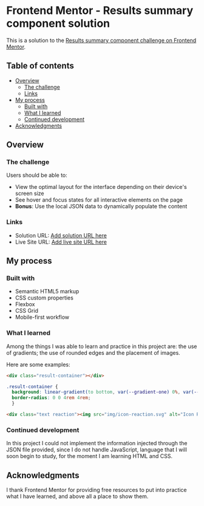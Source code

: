 # Frontend Mentor - Results summary component solution

This is a solution to the [Results summary component challenge on Frontend Mentor](https://www.frontendmentor.io/challenges/results-summary-component-CE_K6s0maV). 

## Table of contents

- [Overview](#overview)
  - [The challenge](#the-challenge)
  - [Links](#links)
- [My process](#my-process)
  - [Built with](#built-with)
  - [What I learned](#what-i-learned)
  - [Continued development](#continued-development)
- [Acknowledgments](#acknowledgments)

## Overview

### The challenge

Users should be able to:

- View the optimal layout for the interface depending on their device's screen size
- See hover and focus states for all interactive elements on the page
- **Bonus**: Use the local JSON data to dynamically populate the content

### Links

- Solution URL: [Add solution URL here](https://github.com/NelPascual/results_summary_component)
- Live Site URL: [Add live site URL here](https://results-summary-component-nelpascual.netlify.app/)

## My process

### Built with

- Semantic HTML5 markup
- CSS custom properties
- Flexbox
- CSS Grid
- Mobile-first workflow

### What I learned

Among the things I was able to learn and practice in this project are: the use of gradients; the use of rounded edges and the placement of images.

Here are some examples:

```html
<div class="result-container"></div>
```
```css
.result-container {
  background: linear-gradient(to bottom, var(--gradient-one) 0%, var(--gradiente-two) 50%, var(--gradient-three) 100%);
  border-radius: 0 0 4rem 4rem;
  }
```
```html
<div class="text reaction"><img src="img/icon-reaction.svg" alt="Icon Reaction">Reaction</div>
```

### Continued development

In this project I could not implement the information injected through the JSON file provided, since I do not handle JavaScript, language that I will soon begin to study, for the moment I am learning HTML and CSS.

## Acknowledgments

I thank Frontend Mentor for providing free resources to put into practice what I have learned, and above all a place to show them.
